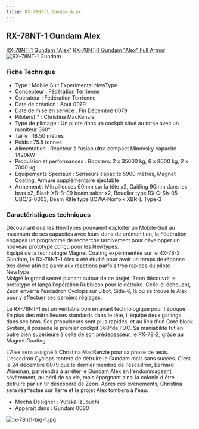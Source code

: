 ```yaml
---
title: RX-78NT-1 Gundam Alex
---
```


RX-78NT-1 Gundam Alex
---------------------


[RX-78NT-1 Gundam "Alex"](javascript:change_image_m('images/stories/saga/gundam0080/ms/federation/rx-78nt-1.png');) [RX-78NT-1 Gundam "Alex" Full Armor](javascript:change_image_m('images/stories/saga/gundam0080/ms/federation/RX-78NT-1FA.PNG');)      ![RX-78NT-1 Gundam ](/images/stories/saga/gundam0080/ms/federation/rx-78nt-1.png)    


### Fiche Technique


* Type : Mobile Suit Experimental NewType
* Concepteur : Fédération Terrienne
* Opérateur : Fédération Terrienne
* Date de création : Aout 0079
* Date de mise en service : Fin Décembre 0079
* Pilote(s) * : Christina MacKenzie
* Type de pilotage : Un pilote dans un cockpit situé au torse avec un moniteur 360°
* Taille : 18.50 mètres
* Poids : 75.5 tonnes
* Alimentation : Réacteur à fusion ultra compact Minovsky capacité 1420kW
* Propulsion et performances : Boosters: 2 x 35000 kg, 6 x 8000 kg, 2 x 7000 kg
* Equipements Spéciaux : Senseurs capacité 5900 mètres, Magnet Coating, Armure supplémentaire éjectable
* Armement : Mitrailleuses 60mm sur la tête x2, Gaitling 90mm dans les bras x2, Blash·XB-B-09 beam saber x2, Bouclier type RX·C-Sh-05 UBC/S-0003, Beam Rifle type BOWA·Norfolk XBR-L Type-3


### Caractéristiques techniques


Découvrant que les NewTypes pouvaient exploiter un Mobile-Suit au maximum de ses capacités avec leurs dons de prémonition, la Fédération engagea un programme de recherche tardivement pour développer un nouveau prototype conçu pour les Newtypes.   
Equipé de la technologie Magnet Coating expérimentée sur le RX-78-2 Gundam, le RX-78NT-1 Alex a été étudié pour avoir un temps de réponse très élevé afin de parer aux réactions parfois trop rapides du pilote NewType.  
Malgré le grand secret planant autour de ce projet, Zeon découvrit le prototype et lança l'opération Rubbicon pour le détruire. Celle-ci échouant, Zeon enverra l'escadron Cyclops sur Libot, Side-6, là où se trouve le Alex pour y effectuer ses derniers réglages.   
  
Le RX-78NT-1 est un véritable bon en avant technologique pour l'époque. En plus des mitrailleuses standards dans le tête, il équipe deux gatlings dans ses bras. Ses propulseurs sont plus rapides, et au lieu d'un Core block System, il possède le premier cockpit 360°de l'UC. Sa maniabilité fut en outre bien supérieure à celle de son prédecesseur, le RX-78-2, grâce au Magnet Coating.   
  
L'Alex sera assigné à Christina MacKenzie pour sa phase de tests. L'escadron Cyclops tentera de détruire le Gundam mais sans succès. C'est le 24 décembre 0079 que le dernier membre de l'escadron, Bernard Wiseman, parviendra à arrêter le Gundam Alex en l'endommageant sévèrement, au péril de sa vie, mais épargnant ainsi la colonie d'être détruire par un tir désespéré de Zeon. Après ces évènements, Christina sera réaffectée sur Terre et le projet Alex tombera à l'eau.   
  
  
- Mecha Designer : Yutaka Izubuchi  
- Apparaît dans : Gundam 0080


![rx-78nt1-big-1.jpg](/images/mini/images-stories-saga-gundam0080-images-ms-nt1-_tb_150x_rx-78nt1-big-1.jpg)

